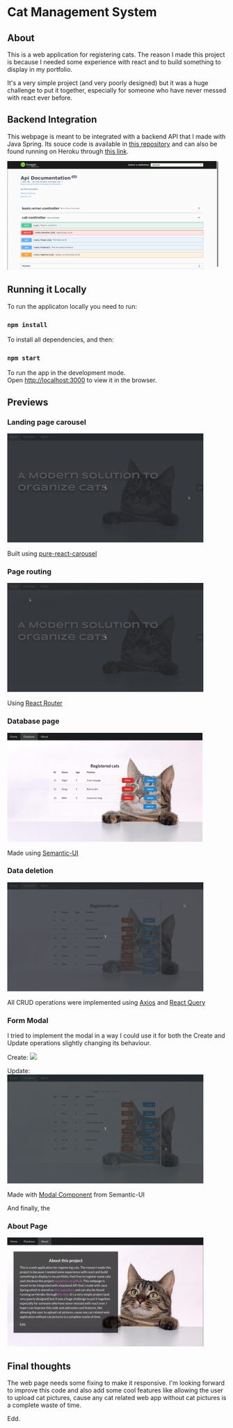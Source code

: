 # Cat Management System

## About

This is a web application for registering cats. The reason I made this project is because I needed some experience with react and to build something to display in my portfolio.

It's a very simple project (and very poorly designed) but it was a huge challenge to put it together, especially for someone who have never messed with react ever before.

## Backend Integration

This webpage is meant to be integrated with a 
backend API that I made with Java Spring. Its souce code is available in <a href="https://github.com/oieusouoede/cats-api-backend"> this repository</a> and can also be found running on Heroku through
<a href="https://cats-api-backend.herokuapp.com/swagger-ui/"> this link</a>.

<img height="250em" src="assets/previews/backend.png"/>

## Running it Locally

To run the applicaton locally you need to run:

### `npm install`

To install all dependencies, and then:

### `npm start`

To run the app in the development mode.\
Open [http://localhost:3000](http://localhost:3000) to view it in the browser.

## Previews

### Landing page carousel

<img height="250em" src="assets/previews/landing-page-preview.gif"/>

Built using [pure-react-carousel](https://github.com/express-labs/pure-react-carousel)

### Page routing
<img height="250em" src="assets/previews/page-routing-preview.gif"/>

Using [React Router](https://reactrouter.com/)

### Database page

<img height="250em" src="assets/previews/database-preview.png"/>

Made using [Semantic-UI](https://react.semantic-ui.com/)

### Data deletion

<img height="250em" src="assets/previews/database-deletion.gif"/>

All CRUD operations were implemented using [Axios](https://axios-http.com/docs/intro) and [React Query](https://react-query.tanstack.com/)

### Form Modal

I tried to implement the modal in a way I could use it for both the Create and Update operations slightly changing its behaviour.

Create:
<img height="250em" src="assets/previews/modal-create-preview.gif"/>

Update:
<img height="250em" src="assets/previews/modal-update-preview.gif"/>

Made with [Modal Component](https://react.semantic-ui.com/modules/modal/) from Semantic-UI

And finally, the

### About Page

<img height="250em" src="assets/previews/about-page-preview.png"/>

## Final thoughts

The web page needs some fixing to make it responsive. I'm looking forward to improve this code and also add some cool features like allowing the user to upload cat pictures, cause any cat related web app without cat pictures is a complete waste of time.

Edd.